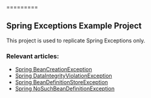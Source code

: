 =========

## Spring Exceptions Example Project

This project is used to replicate Spring Exceptions only.

 
### Relevant articles: 
- [Spring BeanCreationException](http://www.baeldung.com/spring-beancreationexception)
- [Spring DataIntegrityViolationException](http://www.baeldung.com/spring-dataIntegrityviolationexception)
- [Spring BeanDefinitionStoreException](http://www.baeldung.com/spring-beandefinitionstoreexception)
- [Spring NoSuchBeanDefinitionException](http://www.baeldung.com/spring-nosuchbeandefinitionexception)
